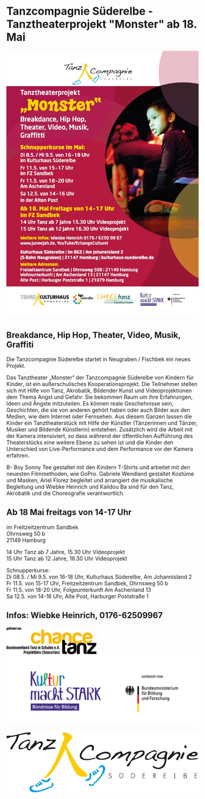 # Tanzcompagnie Süderelbe - Tanztheaterprojekt "Monster" ab 18. Mai  

![](/img/1_vs_flyer_kulturhaus_monster_a6_print.jpg)

## Breakdance, Hip Hop, Theater, Video, Musik, Graffiti

Die Tanzcompagnie Süderelbe startet in Neugraben / Fischbek ein neues Projekt.

Das Tanztheater „Monster“ der Tanzcompagnie Süderelbe von Kindern für Kinder, ist ein außerschulisches Kooperationsprojekt. 
Die Teilnehmer stellen sich mit Hilfe von Tanz, Akrobatik, Bildender Kunst und Videoprojektionen dem Thema Angst und Gefahr. 
Sie bekommen Raum um ihre Erfahrungen, Ideen und Ängste mitzuteilen. Es können reale Geschehnisse sein, Geschichten, die sie 
von anderen gehört haben oder auch Bilder aus den Medien, wie dem Internet oder Fernsehen. Aus diesem Ganzen lassen die Kinder 
ein Tanztheaterstück mit Hilfe der Künstler (Tänzerinnen und Tänzer, Musiker und Bildende Künstlerin) entstehen. 
Zusätzlich wird die Arbeit mit der Kamera intensiviert, so dass während der öffentlichen Aufführung des Theaterstücks 
eine weitere Ebene zu sehen ist und die Kinder den Unterschied von Live-Performance und dem Performance vor der Kamera erfahren.
 
B- Boy Sonny Tee gestaltet mit den Kindern T-Shirts und arbeitet mit den neuesten Filmmethoden, wie GoPro. 
Gabriele Wendland gestaltet Kostüme und Masken, Ariel Florez begleitet und arrangiert die musikalische Begleitung 
und Wiebke Heinrich und Kalidou Ba sind für den Tanz, Akrobatik und die Choreografie verantwortlich.

## Ab 18 Mai freitags von 14-17 Uhr    
im Freitzeitzentrum Sandbek  
Ohrnsweg 50 b  
21149 Hamburg   

14 Uhr Tanz ab 7 Jahre, 15.30 Uhr Videoprojekt  
15 Uhr Tanz ab 12 Jahre, 16.30 Uhr Videoprojekt
      
Schnupperkurse:  
Di 08.5. / Mi 9.5. von 16-18 Uhr, Kulturhaus Süderelbe, Am Johannisland 2  
Fr 11.5. von 15-17 Uhr, Freitzeitzentrum Sandbek, Ohrnsweg 50 b  
Fr 11.5. von 18-20 Uhr, Folgeunterkunft Am Aschenland 13  
Sa 12.5. von 14-16 Uhr, Alte Post, Harburger Poststraße 1  

## Infos: Wiebke Heinrich, 0176-62509967

![](/img/Logo_CT_WEB.jpg)    ![](/img/BfB_Absendermarke.jpg)  

![](/img/Logo_Tanz_Compagnie_Final.jpg)


